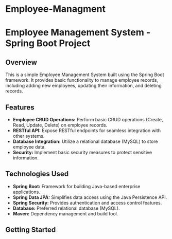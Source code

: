 # Employee-Managment

# Employee Management System - Spring Boot Project

## Overview

This is a simple Employee Management System built using the Spring Boot framework. It provides basic functionality to manage employee records, including adding new employees, updating their information, and deleting records.

## Features

- **Employee CRUD Operations:** Perform basic CRUD operations (Create, Read, Update, Delete) on employee records.
- **RESTful API:** Expose RESTful endpoints for seamless integration with other systems.
- **Database Integration:** Utilize a relational database (MySQL) to store employee data.
- **Security:** Implement basic security measures to protect sensitive information.

## Technologies Used

- **Spring Boot:** Framework for building Java-based enterprise applications.
- **Spring Data JPA:** Simplifies data access using the Java Persistence API.
- **Spring Security:** Provides authentication and access control features.
- **Database:** Preferred relational database (MySQL).
- **Maven:** Dependency management and build tool.

## Getting Started


